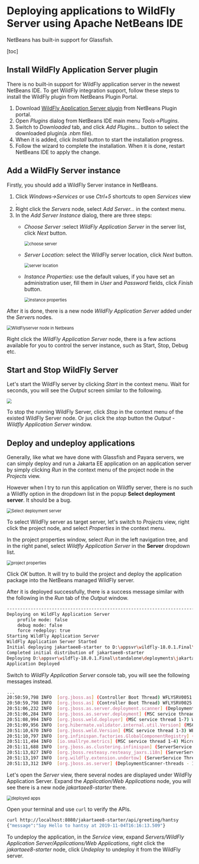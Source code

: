 # Deploying applications to WildFly Server using Apache NetBeans IDE

NetBeans has built-in support for Glassfish.  

[toc]

## Install WildFly Application Server plugin

There is no built-in support for WildFly application server in the newest NetBeans IDE. To get WildFly integration support, follow these steps to install the WildFly plugin from NetBeans Plugin Portal.

1. Download [WildFly Application Server plugin](http://plugins.netbeans.org/plugin/76472/wildfly-application-server) from NetBeans Plugin portal.
2. Open *Plugins* dialog from NetBeans IDE main menu *Tools*->*Plugins*.
3. Switch to *Downloaded* tab, and click *Add Plugins...* button to select the downloaded plugin(a .nbm file).
4. When it is added, click *Install* button to start the installation progress.
5. Follow the wizard to complete the installation. When it is done,  restart NetBeans IDE to apply the change.

## Add a WildFly Server instance

Firstly, you should add a WildFly Server instance in NetBeans.

1. Click *Windows->Services* or use *Ctrl+5* shortcuts to open *Services* view .
2. Right click  the *Servers* node, select *Add Server...* in the context menu.
3. In the *Add Server Instance* dialog, there are three steps:
   * *Choose Server* :select *WildFly Application Server* in the server list, click *Next* button.
   
     <img src="./nb-new-wildfly.png" alt="choose server" style="zoom:80%;" />
   
   * *Server Location*: select the WildFly server location, click *Next* button.
   
     <img src="./nb-new-wildfly2.png" alt="server location" style="zoom:80%;" />
   
   * *Instance Properties*: use the default values, if you have set an administration user, fill them in *User* and *Password* fields, click *Finish* button.
   
     <img src="./nb-new-wildfly3.png" alt="instance properties" style="zoom:80%;" />

After it is done, there is a new node *WildFly Application Server* added under the *Server*s nodes.

<img src="./nb-new-wildfly4.png" alt="WildFlyserver node in Netbeans" style="zoom:80%;" />

Right click the *WildFly Application Server* node, there is a few actions available for you to control the server instance, such as Start, Stop, Debug etc. 

## Start and Stop WildFly Server

Let's start the WildFly server by clicking *Start* in the context menu.  Wait for seconds, you will see the *Output* screen similar to the following.

<img src="./nb-wildfly-run.png" style="zoom:80%;" />

To stop the running WildFly Server,  click *Stop* in the context menu of the existed WildFly Server node. Or jus click the *stop* button the *Output - Wildfly Application Server* window.

## Deploy and undeploy applications

Generally, like what we have done with Glassfish and Payara servers,  we can simply deploy and run a Jakarta EE application on an application server by simply clicking *Run* in the context menu of the project node in the *Projects* view. 

However when I try to run this application on Wildfly server, there is no such a Wildfly option in the dropdown list in the popup **Select deployment server**. It should be a bug.

<img src="./nb-project-run-wildfly.png" alt="Select deployment server" style="zoom:80%;" />



To select WildFly server as target server, let's switch to  *Projects* view, right click the project node, and select *Properties* in the context menu.

In the project properties window, select *Run* in the left navigation tree,  and in the right panel, select *Wildfly Application Server*  in the **Server** dropdown list.

<img src="./nb-project-properties-wildfly-run.png" alt="project properties" style="zoom:80%;" />

Click *OK* button. It will try to build the project and deploy the application package into the NetBeans managed WildFly server.   

After it is deployed successfully, there is a success message similar with the following in the *Run* tab of the *Output* window.

```bash
------------------------------------------------------------------------
Deploying on WildFly Application Server
    profile mode: false
    debug mode: false
    force redeploy: true
Starting WildFly Application Server
WildFly Application Server Started
Initial deploying jakartaee8-starter to D:\appsvr\wildfly-18.0.1.Final\standalone\deployments\jakartaee8-starter.war
Completed initial distribution of jakartaee8-starter
Deploying D:\appsvr\wildfly-18.0.1.Final\standalone\deployments\jakartaee8-starter.war
Application Deployed

```

Switch to *WildFly Application Server* console tab, you will see the following messages instead.

```bash
...
20:50:59,798 INFO  [org.jboss.as] (Controller Boot Thread) WFLYSRV0051: Admin console listening on http://127.0.0.1:9990
20:50:59,798 INFO  [org.jboss.as] (Controller Boot Thread) WFLYSRV0025: WildFly Full 18.0.1.Final (WildFly Core 10.0.3.Final) started in 13378ms - Started 355 of 618 services (385 services are lazy, passive or on-demand)
20:51:06,232 INFO  [org.jboss.as.server.deployment.scanner] (DeploymentScanner-threads - 2) WFLYDS0004: Found jakartaee8-starter.war in deployment directory. To trigger deployment create a file called jakartaee8-starter.war.dodeploy
20:51:06,284 INFO  [org.jboss.as.server.deployment] (MSC service thread 1-2) WFLYSRV0027: Starting deployment of "jakartaee8-starter.war" (runtime-name: "jakartaee8-starter.war")
20:51:08,994 INFO  [org.jboss.weld.deployer] (MSC service thread 1-7) WFLYWELD0003: Processing weld deployment jakartaee8-starter.war
20:51:09,956 INFO  [org.hibernate.validator.internal.util.Version] (MSC service thread 1-7) HV000001: Hibernate Validator 6.0.18.Final
20:51:10,670 INFO  [org.jboss.weld.Version] (MSC service thread 1-3) WELD-000900: 3.1.2 (Final)
20:51:10,797 INFO  [org.infinispan.factories.GlobalComponentRegistry] (MSC service thread 1-5) ISPN000128: Infinispan version: Infinispan 'Infinity Minus ONE +2' 9.4.16.Final
20:51:11,494 INFO  [io.smallrye.metrics] (MSC service thread 1-4) MicroProfile: Metrics activated
20:51:11,688 INFO  [org.jboss.as.clustering.infinispan] (ServerService Thread Pool -- 40) WFLYCLINF0002: Started client-mappings cache from ejb container
20:51:13,027 INFO  [org.jboss.resteasy.resteasy_jaxrs.i18n] (ServerService Thread Pool -- 40) RESTEASY002225: Deploying javax.ws.rs.core.Application: class com.example.JaxrsActivator
20:51:13,197 INFO  [org.wildfly.extension.undertow] (ServerService Thread Pool -- 40) WFLYUT0021: Registered web context: '/jakartaee8-starter' for server 'default-server'
20:51:13,312 INFO  [org.jboss.as.server] (DeploymentScanner-threads - 1) WFLYSRV0010: Deployed "jakartaee8-starter.war" (runtime-name : "jakartaee8-starter.war")

```



Let's open the *Server* view, there several nodes are displayed under WildFly Application Server. Expand the *Application*/*Web Applications* node, you will see there is a new node *jakartaee8-starter* there.

<img src="./nb-server-view-wildfly-run.png" alt="deployed apps" style="zoom:80%;" />

Open  your terminal and use `curl` to verify the APIs.

```bash
curl http://localhost:8080/jakartaee8-starter/api/greeting/hantsy
{"message":"Say Hello to hantsy at 2019-11-04T16:16:13.509"}
```

To  undeploy the application, in the *Service* view, expand *Servers/WildFly Application Server/Applications/Web Applications*, right click the *jakartaee8-starter* node, click *Undeploy*  to undeploy it from the WildFly server. 

